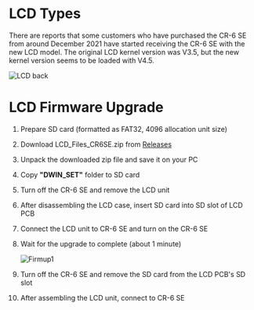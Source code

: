 # LCD Types

There are reports that some customers who have purchased the CR-6 SE from around December 2021 have started receiving the CR-6 SE with the new LCD model. The original LCD kernel version was V3.5, but the new kernel version seems to be loaded with V4.5.

![LCD back](https://user-images.githubusercontent.com/96027590/168724343-7defeb96-6442-48ce-9b03-13182cb56a24.jpg)

# LCD Firmware Upgrade

1. Prepare SD card (formatted as FAT32, 4096 allocation unit size)
2. Download LCD_Files_CR6SE.zip from [Releases](https://github.com/Stellamove/LCD_Files/releases)
3. Unpack the downloaded zip file and save it on your PC
4. Copy **"DWIN_SET"** folder to SD card
5. Turn off the CR-6 SE and remove the LCD unit
6. After disassembling the LCD case, insert SD card into SD slot of LCD PCB
7. Connect the LCD unit to CR-6 SE and turn on the CR-6 SE
8. Wait for the upgrade to complete (about 1 minute)

   ![Firmup1](https://user-images.githubusercontent.com/96027590/168723124-66e82569-756f-46bb-851d-2cc61d749fb7.jpg)

9. Turn off the CR-6 SE and remove the SD card from the LCD PCB's SD slot
10. After assembling the LCD unit, connect to CR-6 SE
